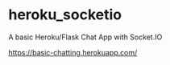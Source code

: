 # heroku_socketio
A basic Heroku/Flask Chat App with Socket.IO

https://basic-chatting.herokuapp.com/
